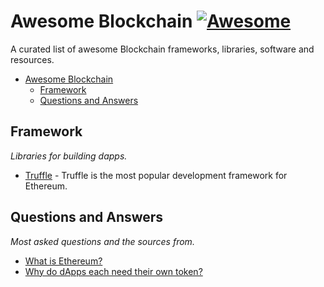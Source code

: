# Awesome Blockchain [![Awesome](https://awesome.re/badge.svg)](https://github.com/kororo/awesome-blockchain)

A curated list of awesome Blockchain frameworks, libraries, software and resources.

- [Awesome Blockchain](#awesome-blockchain)
    - [Framework](#framework)
    - [Questions and Answers](#questions-and-answers)


## Framework
*Libraries for building dapps.*

* [Truffle](http://truffleframework.com/) - Truffle is the most popular development framework for Ethereum.


## Questions and Answers    
*Most asked questions and the sources from.*

* [What is Ethereum?](http://www.ethdocs.org/en/latest/introduction/what-is-ethereum.html#what-is-ethereum)
* [Why do dApps each need their own token?](https://www.reddit.com/r/ethereum/comments/78u106/eli5_why_do_dapps_each_need_their_own_token/)
